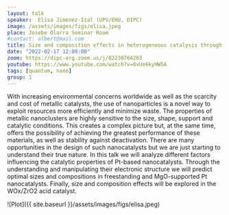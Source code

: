 ```yaml
---
layout: talk
speaker:  Elisa Jimenez-Izal (UPV/EHU, DIPC) 
image: /assets/images/figs/elisa.jpeg
place: Josebe Olarra Seminar Room
#contact: albert@mail.com
title: Size and composition effects in heterogeneous catalysis through the electronic structure insight
date: "2022-02-17 12:00:00"
zoom: https://dipc-org.zoom.us/j/82230764203
youtube: https://www.youtube.com/watch?v=8vUe6kyHW5A
tags: [quantum, nano]
group: 1 
---
```


With increasing environmental concerns worldwide as well as the scarcity and cost of metallic catalysts, the use of nanoparticles is a novel way to exploit resources more efficiently and minimize waste. The properties of metallic nanoclusters are highly sensitive to the size, shape, support and catalytic conditions. This creates a complex picture but, at the same time, offers the possibility of achieving the greatest performance of these materials, as well as stability against deactivation. There are many opportunities in the design of such nanocatalysts but we are just starting to understand their true nature. In this talk we will analyze different factors influencing the catalytic properties of Pt-based nanocatalysts. Through the understanding and manipulating their electronic structure we will predict optimal sizes and compositions in freestanding and MgO-supported Pt nanocatalysts. Finally, size and composition effects will be explored in the WOx/ZrO2 acid catalyst.


![Plot]({{ site.baseurl }}/assets/images/figs/elisa.jpeg)
